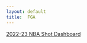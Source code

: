 ```yaml
---
layout: default
title:  FGA
---
```


[2022-23 NBA Shot Dashboard](https://calewilliams.shinyapps.io/FG_Dashboard/)
